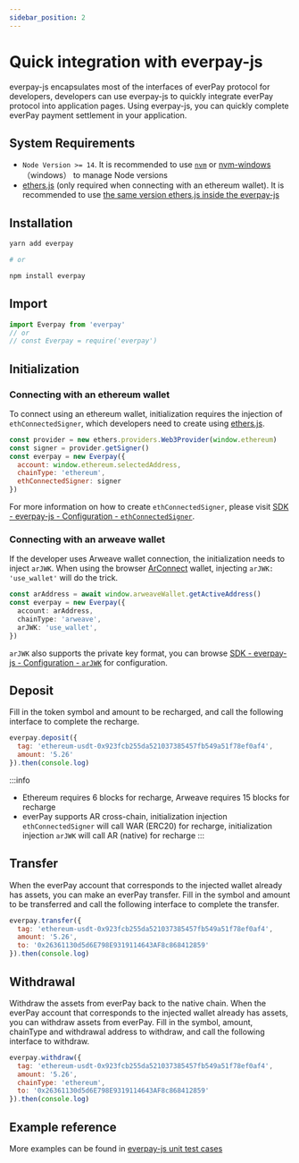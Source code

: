 ```yaml
---
sidebar_position: 2
---
```


# Quick integration with everpay-js

everpay-js encapsulates most of the interfaces of everPay protocol for developers, developers can use everpay-js to quickly integrate everPay protocol into application pages. Using everpay-js, you can quickly complete everPay payment settlement in your application.

## System Requirements

* `Node Version >= 14`. It is recommended to use [`nvm`](https://github.com/nvm-sh/nvm) or [nvm-windows](https://github.com/coreybutler/nvm-windows)（windows） to manage Node versions
* [ethers.js](https://docs.ethers.io/v5/) (only required when connecting with an ethereum wallet). It is recommended to use [the same version ethers.js inside the everpay-js](https://github.com/everFinance/everpay-js/blob/main/package.json#L57)

## Installation

```bash
yarn add everpay

# or

npm install everpay
```

## Import

```js
import Everpay from 'everpay'
// or
// const Everpay = require('everpay')
```

## Initialization

### Connecting with an ethereum wallet

To connect using an ethereum wallet, initialization requires the injection of `ethConnectedSigner`, which developers need to create using [ethers.js](https://github.com/ethers-io/ethers.js).

```js
const provider = new ethers.providers.Web3Provider(window.ethereum)
const signer = provider.getSigner()
const everpay = new Everpay({
  account: window.ethereum.selectedAddress,
  chainType: 'ethereum',
  ethConnectedSigner: signer
})
```

For more information on how to create `ethConnectedSigner`, please visit [SDK - everpay-js - Configuration - `ethConnectedSigner`](../../sdk/everpay-js/configuration/ethConnectedSigner).

### Connecting with an arweave wallet

If the developer uses Arweave wallet connection, the initialization needs to inject `arJWK`. When using the browser [ArConnect](https://arconnect.io/) wallet, injecting `arJWK: 'use_wallet'` will do the trick.

```ts
const arAddress = await window.arweaveWallet.getActiveAddress()
const everpay = new Everpay({
  account: arAddress,
  chainType: 'arweave',
  arJWK: 'use_wallet',
})
```

`arJWK` also supports the private key format, you can browse [SDK - everpay-js - Configuration - `arJWK`](../../sdk/everpay-js/configuration/arJWK) for configuration.

## Deposit

Fill in the token symbol and amount to be recharged, and call the following interface to complete the recharge.

```js
everpay.deposit({
  tag: 'ethereum-usdt-0x923fcb255da521037385457fb549a51f78ef0af4',
  amount: '5.26'
}).then(console.log)
```

:::info

* Ethereum requires 6 blocks for recharge, Arweave requires 15 blocks for recharge
* everPay supports AR cross-chain, initialization injection `ethConnectedSigner` will call WAR (ERC20) for recharge, initialization injection `arJWK` will call AR (native) for recharge
:::

## Transfer

When the everPay account that corresponds to the injected wallet already has assets, you can make an everPay transfer. Fill in the symbol and amount to be transferred and call the following interface to complete the transfer.

```js
everpay.transfer({
  tag: 'ethereum-usdt-0x923fcb255da521037385457fb549a51f78ef0af4',
  amount: '5.26',
  to: '0x26361130d5d6E798E9319114643AF8c868412859'
}).then(console.log)
```

## Withdrawal

Withdraw the assets from everPay back to the native chain. When the everPay account that corresponds to the injected wallet already has assets, you can withdraw assets from everPay. Fill in the symbol, amount, chainType and withdrawal address to withdraw, and call the following interface to withdraw.

```js
everpay.withdraw({
  tag: 'ethereum-usdt-0x923fcb255da521037385457fb549a51f78ef0af4',
  amount: '5.26',
  chainType: 'ethereum',
  to: '0x26361130d5d6E798E9319114643AF8c868412859'
}).then(console.log)
```

## Example reference

More examples can be found in [everpay-js unit test cases](https://github.com/everFinance/everpay-js/tree/main/test)
